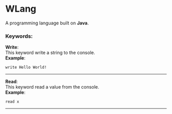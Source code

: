 # WLang
A programming language built on **Java**.

### Keywords:
**Write**:
<br>
This keyword write a string to the console.
<br>
**Example**: 
``` 
write Hello World! 
```
---
**Read**:
<br>
This keyword read a value from the console.
<br>
**Example**: 
``` 
read x
```
---
